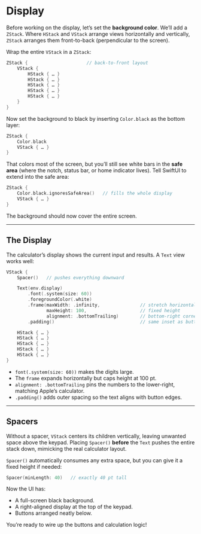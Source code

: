 # Display

Before working on the display, let’s set the **background color**. We’ll add a `ZStack`.
Where `HStack` and `VStack` arrange views horizontally and vertically, `ZStack` arranges them front-to-back (perpendicular to the screen).

Wrap the entire `VStack` in a `ZStack`:

```swift
ZStack {                      // back-to-front layout
    VStack {
        HStack { … }
        HStack { … }
        HStack { … }
        HStack { … }
        HStack { … }
    }
}                             
```

Now set the background to black by inserting `Color.black` as the bottom layer:

```swift
ZStack {
    Color.black
    VStack { … }
}
```

That colors most of the screen, but you’ll still see white bars in the **safe area** (where the notch, status bar, or home indicator lives). Tell SwiftUI to extend into the safe area:

```swift
ZStack {
    Color.black.ignoresSafeArea()   // fills the whole display
    VStack { … }
}
```

The background should now cover the entire screen.

---

## The Display

The calculator’s display shows the current input and results. A `Text` view works well:

```swift
VStack {
    Spacer()   // pushes everything downward

    Text(env.display)
        .font(.system(size: 60))
        .foregroundColor(.white)
        .frame(maxWidth: .infinity,               // stretch horizontally
               maxHeight: 100,                    // fixed height
               alignment: .bottomTrailing)        // bottom-right corner
        .padding()                                // same inset as buttons

    HStack { … }
    HStack { … }
    HStack { … }
    HStack { … }
    HStack { … }
}
```

* `font(.system(size: 60))` makes the digits large.
* The `frame` expands horizontally but caps height at 100 pt.
* `alignment: .bottomTrailing` pins the numbers to the lower-right, matching Apple’s calculator.
* `.padding()` adds outer spacing so the text aligns with button edges.

---

## Spacers

Without a spacer, `VStack` centers its children vertically, leaving unwanted space above the keypad.
Placing `Spacer()` **before** the `Text` pushes the entire stack down, mimicking the real calculator layout.

`Spacer()` automatically consumes any extra space, but you can give it a fixed height if needed:

```swift
Spacer(minLength: 40)   // exactly 40 pt tall
```

Now the UI has:

* A full-screen black background.
* A right-aligned display at the top of the keypad.
* Buttons arranged neatly below.

You’re ready to wire up the buttons and calculation logic!
